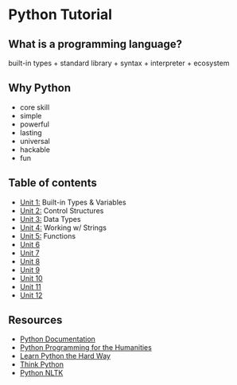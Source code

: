 # Python Tutorial

## What is a programming language?

built-in types + standard library + syntax + interpreter + ecosystem

## Why Python

- core skill
- simple
- powerful
- lasting
- universal
- hackable
- fun

## Table of contents

- [Unit 1:][1] Built-in Types & Variables
- [Unit 2:][2] Control Structures
- [Unit 3:][3] Data Types
- [Unit 4:][4] Working w/ Strings
- [Unit 5:][5] Functions
- [Unit 6]()
- [Unit 7]()
- [Unit 8]()
- [Unit 9]()
- [Unit 10]()
- [Unit 11]()
- [Unit 12]()

[1]: https://github.com/dh-notes/dhnotes/blob/master/tutorials/python/python-1.md
[2]: https://github.com/dh-notes/dhnotes/blob/master/tutorials/python/python-2.md
[3]: https://github.com/dh-notes/dhnotes/blob/master/tutorials/python/python-3.md
[4]: https://github.com/dh-notes/dhnotes/blob/master/tutorials/python/python-4.md
[5]: https://github.com/dh-notes/dhnotes/blob/master/tutorials/python/python-5.md



## Resources

- [Python Documentation](https://www.python.org/doc/)
- [Python Programming for the Humanities](http://fbkarsdorp.github.io/python-course/)
- [Learn Python the Hard Way](http://learnpythonthehardway.org/book/index.html)
- [Think Python](http://www.greenteapress.com/thinkpython/html/index.html)
- [Python NLTK](http://www.nltk.org/)

